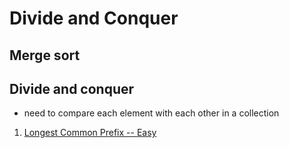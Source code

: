 # Divide and Conquer

## Merge sort





## Divide and conquer

+ need to compare each element with each other in a collection

1. [Longest Common Prefix -- Easy](https://leetcode.com/problems/longest-common-prefix/)

